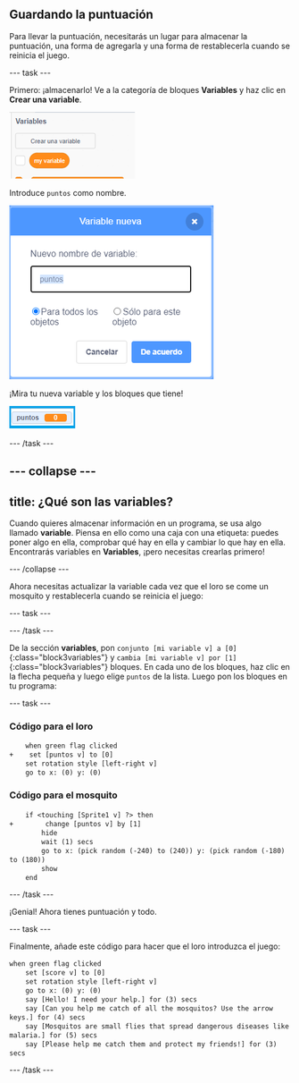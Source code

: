 ## Guardando la puntuación

Para llevar la puntuación, necesitarás un lugar para almacenar la puntuación, una forma de agregarla y una forma de restablecerla cuando se reinicia el juego.

--- task ---

Primero: ¡almacenarlo! Ve a la categoría de bloques **Variables** y haz clic en **Crear una variable**.

![](images/catch5.png)

Introduce `puntos` como nombre.

![](images/catch6.png)

¡Mira tu nueva variable y los bloques que tiene!

![La variable Puntos se muestra en el escenario](images/scoreVariableStage.png)

--- /task ---

--- collapse ---
---
title: ¿Qué son las variables?
---

Cuando quieres almacenar información en un programa, se usa algo llamado **variable**. Piensa en ello como una caja con una etiqueta: puedes poner algo en ella, comprobar qué hay en ella y cambiar lo que hay en ella. Encontrarás variables en **Variables**, ¡pero necesitas crearlas primero!

--- /collapse ---

Ahora necesitas actualizar la variable cada vez que el loro se come un mosquito y restablecerla cuando se reinicia el juego:

--- task ---

--- /task ---

De la sección **variables**, pon `conjunto [mi variable v] a [0]`{:class="block3variables"} y `cambia [mi variable v] por [1]`{:class="block3variables"} bloques. En cada uno de los bloques, haz clic en la flecha pequeña y luego elige `puntos` de la lista. Luego pon los bloques en tu programa:

--- task ---

### Código para el loro

```blocks3
    when green flag clicked
+    set [puntos v] to [0]
    set rotation style [left-right v]
    go to x: (0) y: (0)
```

### Código para el mosquito

```blocks3
    if <touching [Sprite1 v] ?> then
+        change [puntos v] by [1]
        hide
        wait (1) secs
        go to x: (pick random (-240) to (240)) y: (pick random (-180) to (180))
        show
    end
```

--- /task ---

¡Genial! Ahora tienes puntuación y todo.

--- task ---

Finalmente, añade este código para hacer que el loro introduzca el juego:

```blocks3
when green flag clicked
    set [score v] to [0]
    set rotation style [left-right v]
    go to x: (0) y: (0)
    say [Hello! I need your help.] for (3) secs
    say [Can you help me catch of all the mosquitos? Use the arrow keys.] for (4) secs
    say [Mosquitos are small flies that spread dangerous diseases like malaria.] for (5) secs
    say [Please help me catch them and protect my friends!] for (3) secs
```

--- /task ---
